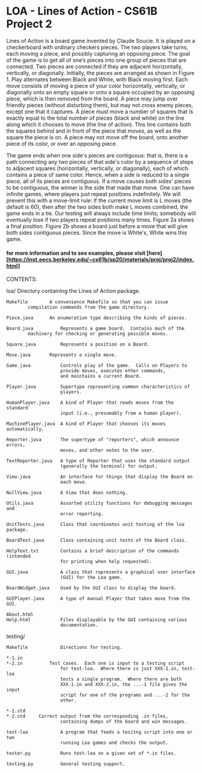 # LOA - Lines of Action - CS61B Project 2

Lines of Action is a board game invented by Claude Soucie. It is played on a checkerboard with ordinary checkers pieces. The two players take turns, each moving a piece, and possibly capturing an opposing piece. The goal of the game is to get all of one’s pieces into one group of pieces that are connected. Two pieces are connected if they are adjacent horizontally, vertically, or diagonally. Initially, the pieces are arranged as shown in Figure 1. Play alternates between Black and White, with Black moving first. Each move consists of moving a piece of your color horizontally, vertically, or diagonally onto an empty square or onto a square occupied by an opposing piece, which is then removed from the board. A piece may jump over friendly pieces (without disturbing them), but may not cross enemy pieces, except one that it captures. A piece must move a number of squares that is exactly equal to the total number of pieces (black and white) on the line along which it chooses to move (the line of action). This line contains both the squares behind and in front of the piece that moves, as well as the square the piece is on. A piece may not move off the board, onto another piece of its color, or over an opposing piece.

The game ends when one side's pieces are contiguous: that is, there is a path connecting any two pieces of that side's color by a sequence of steps to adjacent squares (horizontally, vertically, or diagonally), each of which contains a piece of same color. Hence, when a side is reduced to a single piece, all of its pieces are contiguous. If a move causes both sides' pieces to be contiguous, the winner is the side that made that move. One can have infinite games, where players just repeat positions indefinitely. We will prevent this with a move-limit rule: if the current move limit is L moves (the default is 60), then after the two sides both make L moves combined, the game ends in a tie. Our testing will always include time limits; somebody will eventually lose if two players repeat positions many times. Figure 2a shows a final position. Figure 2b shows a board just before a move that will give both sides contiguous pieces. Since the move is White's, White wins this game.

#### for more information and to see examples, please visit [here] [https://inst.eecs.berkeley.edu/~cs61b/sp20/materials/proj/proj2/index.html]


CONTENTS:


loa/			Directory containing the Lines of Action package.

    Makefile		A convenience Makefile so that you can issue 
			compilation commands from the game directory.

    Piece.java	 	An enumeration type describing the kinds of pieces.

    Board.java	        Represents a game board.  Contains much of the
			machinery for checking or generating possible moves.

    Square.java         Represents a position on a Board.

    Move.java		Represents a single move.

    Game.java           Controls play of the game.  Calls on Players to
                        provide moves, executes other commands,
                        and maintains a current Board.

    Player.java         Supertype representing common characteristics of
                        players.

    HumanPlayer.java	A kind of Player that reads moves from the standard
                        input (i.e., presumably from a human player).

    MachinePlayer.java  A kind of Player that chooses its moves automatically.

    Reporter.java       The supertype of "reporters", which announce errors,
                        moves, and other notes to the user.

    TextReporter.java   A type of Reporter that uses the standard output
                        (generally the terminal) for output.

    View.java           An interface for things that display the Board on
                        each move.

    NullView.java       A View that does nothing.

    Utils.java          Assorted utility functions for debugging messages and
                        error reporting.

    UnitTests.java      Class that coordinates unit testing of the loa package.

    BoardTest.java      Class containing unit tests of the Board class.

    HelpText.txt        Contains a brief description of the commands (intended
                        for printing when help requested).

    GUI.java            A class that represents a graphical user interface
                        (GUI) for the Loa game.

    BoardWidget.java    Used by the GUI class to display the board.

    GUIPlayer.java      A type of manual Player that takes move from the GUI.

    About.html           
    Help.html           Files displayable by the GUI containing various
                        documentation.

testing/

    Makefile            Directions for testing.

    *-1.in
    *-2.in	        Test cases.  Each one is input to a testing script
                        for test-loa.  Where there is just XXX-1.in, test-loa
                        tests a single program.  Where there are both
                        XXX-1.in and XXX-2.in, the ...-1 file gives the input
                        script for one of the programs and ...-2 for the
                        other.

    *-1.std
    *-2.std		Correct output from the corresponding .in files,
                        containing dumps of the board and win messages.

    test-loa            A program that feeds a tesitng script into one or two
                        running Loa games and checks the output.

    tester.py           Runs test-loa on a given set of *.in files.

    testing.py          General testing support.
